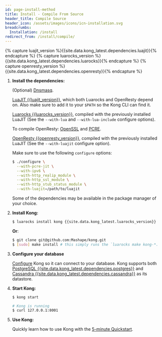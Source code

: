 ```yaml
---
id: page-install-method
title: Install - Compile From Source
header_title: Compile Source
header_icon: /assets/images/icons/icn-installation.svg
breadcrumbs:
  Installation: /install
redirect_from: /install/compile/
---
```


{% capture luajit_version %}{{site.data.kong_latest.dependencies.luajit}}{% endcapture %}
{% capture luarocks_version %}{{site.data.kong_latest.dependencies.luarocks}}{% endcapture %}
{% capture openresty_version %}{{site.data.kong_latest.dependencies.openresty}}{% endcapture %}

1. **Install the dependencies:**

    (Optional) [Dnsmasq](http://www.thekelleys.org.uk/dnsmasq/).

    [LuaJIT {{luajit_version}}](http://luajit.org/download.html), which both Luarocks and OpenResty depend on. Also make sure to add it to your `$PATH` so the Kong CLI can find it.

    [Luarocks {{luarocks_version}}](https://github.com/keplerproject/luarocks/wiki/Download), compiled with the previously installed LuaJIT (See the `--with-lua` and `--with-lua-include` configure options).

    To compile OpenResty: [OpenSSL](https://www.openssl.org/) and [PCRE](http://www.pcre.org/).

    [OpenResty {{openresty_version}}](http://openresty.com/#Installation), compiled with the previously installed LuaJIT (See the `--with-luajit` configure option).

    Make sure to use the following `configure` options:

    ```bash
    $ ./configure \
      --with-pcre-jit \
      --with-ipv6 \
      --with-http_realip_module \
      --with-http_ssl_module \
      --with-http_stub_status_module \
      --with-luajit=/path/to/luajit
    ```

    Some of the dependencies may be available in the package manager of your choice.

2. **Install Kong:**

    ```bash
    $ luarocks install kong {{site.data.kong_latest.luarocks_version}}
    ```

    **Or**:

    ```bash
    $ git clone git@github.com:Mashape/kong.git
    $ [sudo] make install # this simply runs the `luarocks make kong-*.rockspec` command
    ```

2. **Configure your database**

    [Configure][configuration] Kong so it can connect to your database. Kong supports both [PostgreSQL {{site.data.kong_latest.dependencies.postgres}}](http://www.postgresql.org/) and [Cassandra {{site.data.kong_latest.dependencies.cassandra}}](http://cassandra.apache.org/) as its datastore.

4. **Start Kong:**

    ```bash
    $ kong start

    # Kong is running
    $ curl 127.0.0.1:8001
    ```

4. **Use Kong:**

    Quickly learn how to use Kong with the [5-minute Quickstart](/docs/latest/getting-started/quickstart).

[configuration]: /docs/{{site.data.kong_latest.release}}/configuration#database
